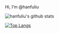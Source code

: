 Hi, I’m @hanfuliu

![hanfuliu's github stats](https://github-readme-stats.vercel.app/api?username=hanfuliu&show_icons=true&theme=vue-dark)

[![Top Langs](https://github-readme-stats.vercel.app/api/top-langs/?username=hanfuliu)](https://github.com/anuraghazra/github-readme-stats)

<!---
hanfuliu/hanfuliu is a ✨ special ✨ repository because its `README.md` (this file) appears on your GitHub profile.
You can click the Preview link to take a look at your changes.
--->
